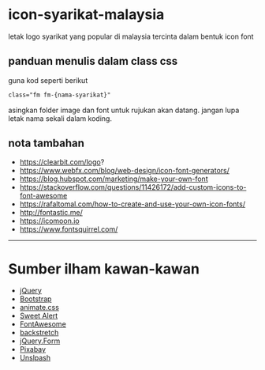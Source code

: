 # icon-syarikat-malaysia
letak logo syarikat yang popular di malaysia tercinta dalam bentuk icon font

## panduan menulis dalam class css
guna kod seperti berikut
```css
class="fm fm-{nama-syarikat}"
```

asingkan folder image dan font untuk rujukan akan datang.
jangan lupa letak nama sekali dalam koding.

## nota tambahan
* https://clearbit.com/logo?
* https://www.webfx.com/blog/web-design/icon-font-generators/
* https://blog.hubspot.com/marketing/make-your-own-font
* https://stackoverflow.com/questions/11426172/add-custom-icons-to-font-awesome
* https://rafaltomal.com/how-to-create-and-use-your-own-icon-fonts/
* http://fontastic.me/
* https://icomoon.io
* https://www.fontsquirrel.com/
___
# Sumber ilham kawan-kawan
* [jQuery](http://jquery.com)
* [Bootstrap](http://getbootstrap.com)
* [animate.css](https://daneden.github.io/animate.css)
* [Sweet Alert](http://t4t5.github.io/sweetalert)
* [FontAwesome](http://fortawesome.github.io/Font-Awesome)
* [backstretch](http://srobbin.com/jquery-plugins/backstretch)
* [jQuery.Form](http://malsup.com/jquery/form)
* [Pixabay](https://pixabay.com)
* [Unslpash](https://unsplash.com)
